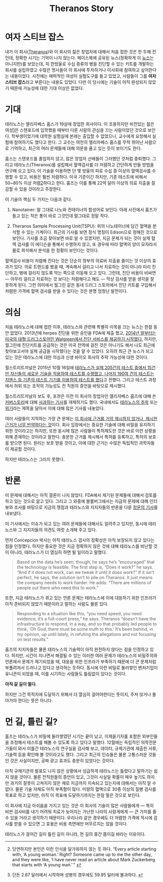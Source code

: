 ﻿---
title: Theranos Story
categories:
  - ideas
tags:
  - elizabeth-holmes
  - nanotainer
  - theranos
  - 테라노스
pubDate: 2016-01-03
description: 기본 설명을 입력하세요
---

# 여자 스티브 잡스

내가 이 회사([Theranos](https://www.theranos.com/))와 이 회사의 젊은 창업자에 대해서 처음 접한 것은 한 두해 전인데, 정확한 시기는 기억이 나지 않는다. 페이스북에 공유된 뉴스(정확하게 이 [뉴스](http://superich.heraldcorp.com/superich/view.php?ud=20141007000268&sec=01-74-03)는 아니지만)를 보았는데, 피 한방울로 수십 종류의 병을 진단할 수 있는 키트를 개발하는 회사를 설립하였고 수많은 명사들이 이 회사에 투자하거나 이사회에 참여하고 싶어한다는 내용이었다. 사진에는 매력적인 여성이 실험도구를 들고 있었고, 사람들이 그를 **여자 스티브 잡스**라고 부른다는 내용도 있었다. 다만 이 당시에는 기술이 아직 완성되지 않았기 때문에 가능성에 대한 기대 이상은 없었다.

# 기대

테라노스는 엘리자베스 홈스가 19살에 창업한 회사이다. 이 조용하지만 비전있는 젊은 여성[1](#fn-170-1)은 스탠포드에 입학했을 때부터 다른 사람의 관심을 끄는 사람이었던 것으로 보인다. 학부생이었기에 대학원 실험실에 본래는 출입할 수 없었으나, 교수에게 요청해서 실험에 참여하기도 했다고 한다. 그 교수는 여전히 엘리자베스 홈스를 무척 뛰어난 사람으로 기억하고, 최근의 여러 문제들에 대해 의문을 품고 있는 듯이 보이기도 한다.

홈스는 스탠포드를 졸업하지 않고, 많은 창업자 선배들이 그러했던 것처럼 중퇴했다. 그리고 테라노스(Theranos)를 설립해서 혈액검사를 더 저렴하고 간단하게 만들 방법을 연구해 오고 있다. 이 기술을 이용하면 단 몇 방울의 피로 수십 종 이상의 혈액검사를 수행할 수 있고, 비용은 훨씬 저렴하다. 미국 기준이긴 하지만, 기존 테스트에 비해서 50~80% 이상 저렴[2](#fn-170-2)하다고 한다. 홈즈는 이를 통해 22억 달러 이상의 의료 지출을 절감할 수 있을 것이라고 주장한다.

이 기술의 핵심 두 가지는 다음과 같다.

1. Nanotainer: 말 그대로 나노와 컨테이너의 합성어로 보인다. 아래 사진에서 홈즈가 들고 있는 작은 통이 바로 그것인데 말그대로 정말 작다.
    
    
    
2. Theranos Sample Processing Unit(TSPU): 위의 나노테이너에 담긴 혈액을 분석할 수 있는 기계이다. 최근의 기사를 보면 정식 명칭이 Edison으로 정해진 것으로 보인다. 기사를 조금 찾아보면 바로 알 수 있겠지만, 지금 문제가 되는 것이 실제 혈액 검사를 이 에디슨을 통해서 수행하지 않고, 또 경우에 따라 혈액의 양이 모자라서 물로 희석해서 분석을 한 정황이 보인다는 것이다.
    

혈액검사 비용이 저렴해 진다는 것은 단순히 정부의 의료비 지출을 줄이는 것 이상의 효과가 있다. 의료 트렌드를 봤을 때, 계속해서 걸리고 나서 치료하는 것이 아니라 미리 진단하고, 병에 걸리지 않도록 막는 쪽으로 이동해 오고 있다. 그런데, 진단 비용이 비싸면 — 아무리 걸리고 치료하는 것 보다는 저렴해다고 해도 — 막상 검사를 받을 생각을 잘 못하게 된다. 그런 의미에서 월그린 같은 동네 드러그 스토어에서 진단 키트를 구입해서 저렴한 가격에 혈액 검사를 받을 수 있다는 것은 분명 엄청난 발전이다.

# 의심

처음 테라노스에 대해 접한 이후, 테라노스와 관련해 특별히 이목을 끄는 뉴스는 한참 동안 없었다. 2013년에 herpes 진단을 위한 승인을 FDA에 제출 했고, [2014년 말부터는 미국의 대형 드러그스토어인 Walgreen에서 진단 서비스를 제공하기 시작했다.](http://www.engadget.com/2014/11/18/walgreens-blood-tests/) 하지만, 월그린에 진단키트를 공급하는 것은 미국 전역에 걸친 것은 아니기도 해서 나도 최근에 찾아보고서야 실제 공급을 시작했다는 것을 알 수 있었다. 오히려 최근 큰 뉴스가 되고 있는 것은 테라노스에 대한 의심과 신생 바이오 회사의 추락 가능성에 대한 것이다.

월스트리트저널은 2015년 10월 16일에 [테라노스가 실제 205건의 테스트 중에서 15건만 자신들의 새로운 기술을 적용하여 테스트를 수행했고, 나머지 190여 건의 테스트는 지멘스 등 기존의 테스트 기기를 이용하여 테스트를 했다](http://www.wsj.com/articles/theranos-has-struggled-with-blood-tests-1444881901)고 전했다. 그리고 테스트 과정에서 허위 또는 조작의 가능성도 전 직원의 증언을 바탕으로 제시했다.

월스트리트저널의 보도 후, 포쳔은 이전 이 회사의 창업자인 엘리자베스 홈즈에 대해 쓴 [커버스토리](http://fortune.com/2014/06/12/theranos-blood-holmes/?xid=nl_daily)에 대해 [사과하는 기사](http://fortune.com/2015/12/17/how-theranos-misled-me-elizabeth-holmes/?xid=nl_daily)를 개제하기도 했다. 국내에서도 [테라노스의 추락](http://plus.hankyung.com/apps/newsinside.view?aid=201512240925A) 또는 [위기](http://www.etoday.co.kr/news/section/newsview.php?idxno=1256688)라는 제목을 달아서 이에 대해 많은 기사를 내놓았다.

여러 사람들이 지적하는 가장 큰 문제는 [이 회사에 근거를 거의 제시하지 않거나, 제시한 근거가 너무 빈약하다는 것](http://www.docdocdoc.co.kr/news/newsview.php?newscd=2015111100022)이다. 회사 입장에서는 중요한 기술에 대해 비밀을 유지하기 위한 것이라고는 하지만, 또한 동시에 많은 사람들이 특허제도란 것은 바로 이런 상황을 위해 존재하는 것이라고 말한다. 충분한 근거를 제시해서 특허를 등록하고, 특허의 보호를 받으면 된다. 원리는 보호 받을 것이고, 이에 대한 근거는 수많은 독립적인 과학자들이 제공할 것이다.

하지만 테라노스는 그러지 못했다.

# 반론

이 문제에 대해서는 아직 결론이 나지 않았다. FDA에서 제기된 문제들에 대해서 검토를 하고 있는 것으로 알고 있다. 그리고 그 와중에 블룸버그에서는 지금의 문제에 대해 인터뷰와 조사를 바탕으로 지금의 쟁점과 테라노스와 지지자들의 반론을 다룬 [장문의 기사](http://www.bloomberg.com/news/articles/2015-12-10/can-theranos-ceo-elizabeth-holmes-fend-off-her-critics-)를 내보냈다.

이 기사에서는 이슈가 되고 있는 여러 문제들에 대해서도 알려주고 있지만, 동시에 테라노스와 그 지지자들의 의견도 여럿 소개해 주고 있다.

먼저 Concepcion 박사는 아직 테라노스 검사의 정확성은 아직 보장되지 않고 있다는 점을 인정했다. 하지만 중요한 것은 지금 정확하지 않은 것에 대해 테라노스를 비난할 것이 아니라, 테라노스가 더 열심히 하면 될 일이라고 말했다.

> Based on the data he’s seen, though, he says he’s “encouraged” that the technology is feasible. The first step is, “Does it work?” he says. “And if it does not work, can we tweak it until it does work?” If it isn’t perfect, he says, the solution isn’t to pile on Theranos. It just means the company needs to work harder. He adds: “There are millions of people out there who need this to work.”

또한, 지금 테라노스가 겪고 있는 언론 문제는 테라노스에 이에 대응하기 위한 인프라가 아직 준비되지 않았기 때문이라고 말하는 사람도 물론 있다.

> Responding to a situation like this, “you need speed, you need evidence, it’s a full-court press,” he says. Theranos “doesn’t have the infrastructure to respond, in a way, and so that probably led people to think, ‘Oh God, there must be some truth to this.’ It’s been behind, in my opinion, up until lately, in refuting the allegations and not focusing on test results.”

홈즈의 지지자들은 물론 테라노스의 기술력이 아직 완전하지 않다는 점을 인정하고 있다. 하지만, 시간이 지나면서 해결될 수 있는 이러한 여러 문제가 테라노스의 비밀주의와 언론에서 문제가 제기되었을 때, 대응을 위한 인프라가 부족하기 때문에 더 큰 문제처럼 부풀려져서 드러나고 있다고 생각하는 듯하다. 동시에 이런 비밀로 둘러쌓인 벤처기업이 유니콘이 되었을 때, 이를 시기하는 사람들도 틀림없이 있다는 것이다.

**아직 갈 길이 멀다.**

하지만 그건 목적지에 도달하기 위해서 더 열심히 걸어야한다는 뜻이지, 주저 앉거나 돌아가야 한다는 뜻은 아니다.

# 먼 길, 틀린 길?

홈즈는 테라노스가 비밀에 둘러쌓였던 시기는 끝이 났고, 이제을기자를 포함한 외부인들을 초청해서 테스트를 해볼 수 있도록 하고 있다고 말했다. 12월에는 독립적인 의학전문가들이 와서 이틀간 테라노스의 연구실을 검사해 보고, 데이터, 규제기관에 제출한 서류, 기술력 등을 확인해 볼 것이라고도 했다. 그리고 최근의 인슈들은 물론 고통스러운 것들인 것은 사실이지만, 공짜 광고 효과도 충분히 있었다는 것이다.

아직 규제기관의 발표도 나지 않은 상황에서 성급하게 테라노스는 틀렸다고 말하기는 쉽지 않을 것이다. 물론 전직원들의 증언이 있고, 그것이 사실일 확률이 매우 높기도 하지만 과거의 잘못이 고쳐지지 않은 채로 지금까지 지속되고 있는지에 대해서는 아직 알 수 없다. 물론 기술 자체도 아직 부족함이 많다. 미량의 혈액으로 30종 이상의 질병 검사를 목표로 하고 있지만, 아직 이 목표에 도달하기까지는 한참 멀은 것으로 보인다.

이 회사에 지금 아쉬움을 가지고 있는 것은 이 회사의 기술이 많은 사람들에게 — 특히 비싼 검사비를 내기 어려워 치료가 늦어지는 가난한 나라의 사람게에게 — 큰 가치를 줄 수 있을 거라고 생각하기 때문이다. 우리나라 같은 경우에도 더 저렴한 가격에 적시에 검사를 받을 수 있으면 그 효용은 비용 측면에만 머무르지는 않을 것이다.

테라노스가 걸어간 길이 틀린 길이 아니라, 먼 길의 중간 쯤이길 바라는 이유이다.

* * *

2. 당연하지만 본인은 이런 인식을 달가워하지 않는 듯 하다. “Every article starting with, ‘A young woman.’ Right? Someone came up to me the other day, and they were like, ‘I have never read an article about Mark Zuckerberg that starts with ‘A young man.’ ” [↩](#fnref-170-1)

4. 단돈 2.67 달러에서 시작하며 성병의 경우에도 59.95 달러에 불과하다. [↩](#fnref-170-2)


